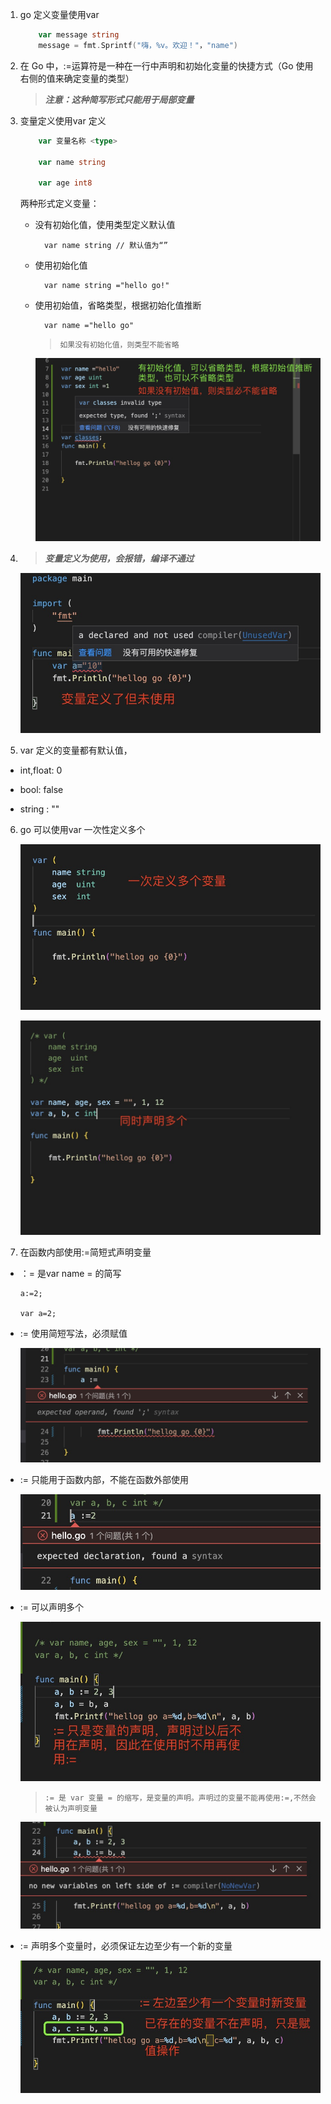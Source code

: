 1. go 定义变量使用var

    ```go
        var message string 
        message = fmt.Sprintf("嗨，%v。欢迎！"，"name")
    ```


2. 在 Go 中，:=运算符是一种在一行中声明和初始化变量的快捷方式（Go 使用右侧的值来确定变量的类型）

    > ***注意：这种简写形式只能用于局部变量***

3. 变量定义使用var 定义

    ```go
        var 变量名称 <type>

        var name string

        var age int8
    ```

    两种形式定义变量：

    + 没有初始化值，使用类型定义默认值

            var name string // 默认值为“”
    
    + 使用初始化值

            var name string ="hello go!"
    
    + 使用初始值，省略类型，根据初始化值推断

            var name ="hello go"
    
      > `如果没有初始化值，则类型不能省略`

      ![image](../assets/11.jpg)

4. >***变量定义为使用，会报错，编译不通过***

   ![image](../assets/5.jpg)

5. var 定义的变量都有默认值，

+ int,float: 0

+ bool: false

+ string : ""

6. go 可以使用var 一次性定义多个

   ![image](../assets/12.jpg)

   ![image](../assets/13.jpg)

7. 在函数内部使用:=简短式声明变量

+ ：= 是var name = 的简写

      a:=2;

      var a=2;

+ := 使用简短写法，必须赋值

   ![image](../assets/14.jpg)

+ := 只能用于函数内部，不能在函数外部使用

   ![image](../assets/15.jpg)

+ := 可以声明多个

    ![image](../assets/16.jpg)

    >`:= 是 var 变量 = 的缩写，是变量的声明。声明过的变量不能再使用:=,不然会被认为声明变量`

    ![image](../assets/17.jpg)

+ := 声明多个变量时，必须保证左边至少有一个新的变量

    ![image](../assets/18.jpg)
    

